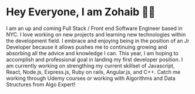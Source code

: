 # Hey Everyone, I am Zohaib 👋🏼


I am an up and coming Full Stack / Front end Software Engineer based in NYC. I love working on new projects and learning new technologies within the development field. I embrace and enjoying being in the position of an Jr Developer because it allows pushes me to continuing growing and absorbing all the advice and knowledge I can. This year, I am hoping to accomplish and professional goal in landing my first developer position.  I am currently working on strengthing my current skillset of Javascript, React, Node.js, Express.js, Ruby on rails, Angular.js, and C++. Catch me working through Udemy courses or working with Algorithms and Data Structures from Algo Expert!
